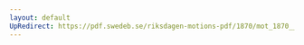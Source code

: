 ```yaml
---
layout: default
UpRedirect: https://pdf.swedeb.se/riksdagen-motions-pdf/1870/mot_1870__ak__00016/mot_1870__ak__00016_002.pdf
---
```


